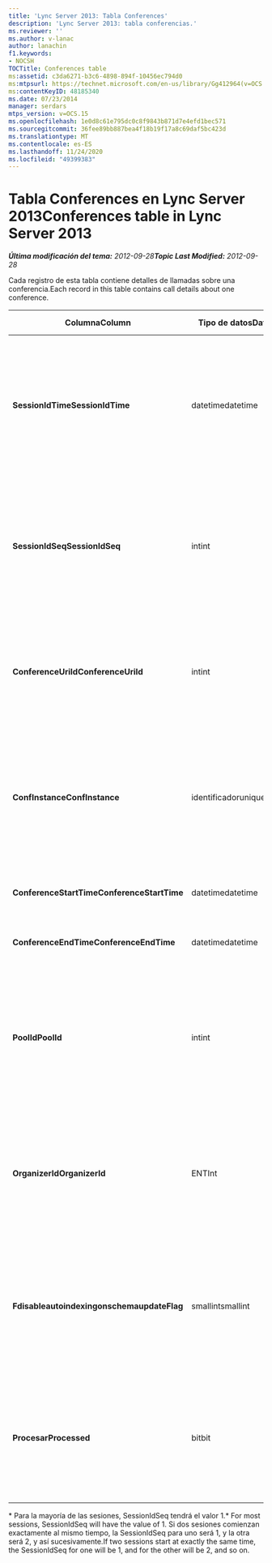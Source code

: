 ```yaml
---
title: 'Lync Server 2013: Tabla Conferences'
description: 'Lync Server 2013: tabla conferencias.'
ms.reviewer: ''
ms.author: v-lanac
author: lanachin
f1.keywords:
- NOCSH
TOCTitle: Conferences table
ms:assetid: c3da6271-b3c6-4898-894f-10456ec794d0
ms:mtpsurl: https://technet.microsoft.com/en-us/library/Gg412964(v=OCS.15)
ms:contentKeyID: 48185340
ms.date: 07/23/2014
manager: serdars
mtps_version: v=OCS.15
ms.openlocfilehash: 1e0d8c61e795dc0c8f9843b871d7e4efd1bec571
ms.sourcegitcommit: 36fee89bb887bea4f18b19f17a8c69daf5bc423d
ms.translationtype: MT
ms.contentlocale: es-ES
ms.lasthandoff: 11/24/2020
ms.locfileid: "49399383"
---
```

# <a name="conferences-table-in-lync-server-2013"></a><span data-ttu-id="4c718-103">Tabla Conferences en Lync Server 2013</span><span class="sxs-lookup"><span data-stu-id="4c718-103">Conferences table in Lync Server 2013</span></span>

<div data-xmlns="http://www.w3.org/1999/xhtml">

<div class="topic" data-xmlns="http://www.w3.org/1999/xhtml" data-msxsl="urn:schemas-microsoft-com:xslt" data-cs="https://msdn.microsoft.com/">

<div data-asp="https://msdn2.microsoft.com/asp">



</div>

<div id="mainSection">

<div id="mainBody"><span data-ttu-id="4c718-104">

<span> </span></span><span class="sxs-lookup"><span data-stu-id="4c718-104">

<span> </span></span></span>

<span data-ttu-id="4c718-105">_**Última modificación del tema:** 2012-09-28_</span><span class="sxs-lookup"><span data-stu-id="4c718-105">_**Topic Last Modified:** 2012-09-28_</span></span>

<span data-ttu-id="4c718-106">Cada registro de esta tabla contiene detalles de llamadas sobre una conferencia.</span><span class="sxs-lookup"><span data-stu-id="4c718-106">Each record in this table contains call details about one conference.</span></span>


<table>
<colgroup>
<col style="width: 25%" />
<col style="width: 25%" />
<col style="width: 25%" />
<col style="width: 25%" />
</colgroup>
<thead>
<tr class="header">
<th><span data-ttu-id="4c718-107">Columna</span><span class="sxs-lookup"><span data-stu-id="4c718-107">Column</span></span></th>
<th><span data-ttu-id="4c718-108">Tipo de datos</span><span class="sxs-lookup"><span data-stu-id="4c718-108">Data Type</span></span></th>
<th><span data-ttu-id="4c718-109">Clave o índice</span><span class="sxs-lookup"><span data-stu-id="4c718-109">Key/Index</span></span></th>
<th><span data-ttu-id="4c718-110">Detalles</span><span class="sxs-lookup"><span data-stu-id="4c718-110">Details</span></span></th>
</tr>
</thead>
<tbody>
<tr class="odd">
<td><p><span data-ttu-id="4c718-111"><strong>SessionIdTime</strong></span><span class="sxs-lookup"><span data-stu-id="4c718-111"><strong>SessionIdTime</strong></span></span></p></td>
<td><p><span data-ttu-id="4c718-112">datetime</span><span class="sxs-lookup"><span data-stu-id="4c718-112">datetime</span></span></p></td>
<td><p><span data-ttu-id="4c718-113">Primary</span><span class="sxs-lookup"><span data-stu-id="4c718-113">Primary</span></span></p></td>
<td><p><span data-ttu-id="4c718-114">Hora en que el agente CDR capturó la solicitud de conferencia.</span><span class="sxs-lookup"><span data-stu-id="4c718-114">Time that the conference request was captured by the CDR agent.</span></span> <span data-ttu-id="4c718-115">Solo se usa como clave principal para identificar de forma exclusiva una instancia de conferencia.</span><span class="sxs-lookup"><span data-stu-id="4c718-115">Used only as a primary key to uniquely identify a conference instance.</span></span></p></td>
</tr>
<tr class="even">
<td><p><span data-ttu-id="4c718-116"><strong>SessionIdSeq</strong></span><span class="sxs-lookup"><span data-stu-id="4c718-116"><strong>SessionIdSeq</strong></span></span></p></td>
<td><p><span data-ttu-id="4c718-117">int</span><span class="sxs-lookup"><span data-stu-id="4c718-117">int</span></span></p></td>
<td><p><span data-ttu-id="4c718-118">Primary</span><span class="sxs-lookup"><span data-stu-id="4c718-118">Primary</span></span></p></td>
<td><p><span data-ttu-id="4c718-119">Número de identificación para identificar la sesión.</span><span class="sxs-lookup"><span data-stu-id="4c718-119">ID number to identify the session.</span></span> <span data-ttu-id="4c718-120">Se usa junto con <strong>SessionIdTime</strong> para identificar de forma exclusiva una instancia de conferencia.</span><span class="sxs-lookup"><span data-stu-id="4c718-120">Used in conjunction with <strong>SessionIdTime</strong> to uniquely identify a conference instance.</span></span> *</p></td>
</tr>
<tr class="odd">
<td><p><span data-ttu-id="4c718-121"><strong>ConferenceUriId</strong></span><span class="sxs-lookup"><span data-stu-id="4c718-121"><strong>ConferenceUriId</strong></span></span></p></td>
<td><p><span data-ttu-id="4c718-122">int</span><span class="sxs-lookup"><span data-stu-id="4c718-122">int</span></span></p></td>
<td><p><span data-ttu-id="4c718-123">Extranjero</span><span class="sxs-lookup"><span data-stu-id="4c718-123">Foreign</span></span></p></td>
<td><p><span data-ttu-id="4c718-124">URI de la Conferencia.</span><span class="sxs-lookup"><span data-stu-id="4c718-124">Conference URI.</span></span> <span data-ttu-id="4c718-125">Para obtener más información, consulte la <a href="lync-server-2013-conferenceuris-table.md">tabla ConferenceUris en Lync Server 2013</a> .</span><span class="sxs-lookup"><span data-stu-id="4c718-125">See the <a href="lync-server-2013-conferenceuris-table.md">ConferenceUris table in Lync Server 2013</a> for more information.</span></span></p></td>
</tr>
<tr class="even">
<td><p><span data-ttu-id="4c718-126"><strong>ConfInstance</strong></span><span class="sxs-lookup"><span data-stu-id="4c718-126"><strong>ConfInstance</strong></span></span></p></td>
<td><p><span data-ttu-id="4c718-127">identificador</span><span class="sxs-lookup"><span data-stu-id="4c718-127">uniqueidentifier</span></span></p></td>
<td><p> </p></td>
<td><p><span data-ttu-id="4c718-128">Útil para las conferencias recurrentes; cada instancia de una conferencia periódica tiene el mismo <strong>ConferenceUri</strong>, pero tendrá un <strong>ConfInstance</strong>diferente.</span><span class="sxs-lookup"><span data-stu-id="4c718-128">Useful for recurring conferences; each instance of a recurring conference has the same <strong>ConferenceUri</strong>, but will have a different <strong>ConfInstance</strong>.</span></span></p></td>
</tr>
<tr class="odd">
<td><p><span data-ttu-id="4c718-129"><strong>ConferenceStartTime</strong></span><span class="sxs-lookup"><span data-stu-id="4c718-129"><strong>ConferenceStartTime</strong></span></span></p></td>
<td><p><span data-ttu-id="4c718-130">datetime</span><span class="sxs-lookup"><span data-stu-id="4c718-130">datetime</span></span></p></td>
<td><p> </p></td>
<td><p><span data-ttu-id="4c718-131">Hora de inicio de la Conferencia.</span><span class="sxs-lookup"><span data-stu-id="4c718-131">Conference start time.</span></span></p></td>
</tr>
<tr class="even">
<td><p><span data-ttu-id="4c718-132"><strong>ConferenceEndTime</strong></span><span class="sxs-lookup"><span data-stu-id="4c718-132"><strong>ConferenceEndTime</strong></span></span></p></td>
<td><p><span data-ttu-id="4c718-133">datetime</span><span class="sxs-lookup"><span data-stu-id="4c718-133">datetime</span></span></p></td>
<td><p> </p></td>
<td><p><span data-ttu-id="4c718-134">Hora de inicio de la Conferencia.</span><span class="sxs-lookup"><span data-stu-id="4c718-134">Conference start time.</span></span></p></td>
</tr>
<tr class="odd">
<td><p><span data-ttu-id="4c718-135"><strong>PoolId</strong></span><span class="sxs-lookup"><span data-stu-id="4c718-135"><strong>PoolId</strong></span></span></p></td>
<td><p><span data-ttu-id="4c718-136">int</span><span class="sxs-lookup"><span data-stu-id="4c718-136">int</span></span></p></td>
<td><p><span data-ttu-id="4c718-137">Extranjero</span><span class="sxs-lookup"><span data-stu-id="4c718-137">Foreign</span></span></p></td>
<td><p><span data-ttu-id="4c718-138">Número de identificación para identificar el grupo en el que se capturó la Conferencia.</span><span class="sxs-lookup"><span data-stu-id="4c718-138">ID number to identify the pool in which the conference was captured.</span></span> <span data-ttu-id="4c718-139">Para obtener más información, consulte la <a href="lync-server-2013-pools-table.md">tabla de grupos en Lync Server 2013</a> .</span><span class="sxs-lookup"><span data-stu-id="4c718-139">See the <a href="lync-server-2013-pools-table.md">Pools table in Lync Server 2013</a> for more information.</span></span></p></td>
</tr>
<tr class="even">
<td><p><span data-ttu-id="4c718-140"><strong>OrganizerId</strong></span><span class="sxs-lookup"><span data-stu-id="4c718-140"><strong>OrganizerId</strong></span></span></p></td>
<td><p><span data-ttu-id="4c718-141">ENT</span><span class="sxs-lookup"><span data-stu-id="4c718-141">Int</span></span></p></td>
<td><p><span data-ttu-id="4c718-142">Extranjero</span><span class="sxs-lookup"><span data-stu-id="4c718-142">Foreign</span></span></p></td>
<td><p><span data-ttu-id="4c718-143">Número de identificación para identificar el URI del organizador de esta conferencia.</span><span class="sxs-lookup"><span data-stu-id="4c718-143">ID number to identify the organizer URI of this conference.</span></span> <span data-ttu-id="4c718-144">Para obtener más información, consulte la <a href="lync-server-2013-users-table.md">tabla usuarios en Lync Server 2013</a> .</span><span class="sxs-lookup"><span data-stu-id="4c718-144">See the <a href="lync-server-2013-users-table.md">Users table in Lync Server 2013</a> for more information.</span></span></p></td>
</tr>
<tr class="odd">
<td><p><span data-ttu-id="4c718-145"><strong>Fdisableautoindexingonschemaupdate</strong></span><span class="sxs-lookup"><span data-stu-id="4c718-145"><strong>Flag</strong></span></span></p></td>
<td><p><span data-ttu-id="4c718-146">smallint</span><span class="sxs-lookup"><span data-stu-id="4c718-146">smallint</span></span></p></td>
<td></td>
<td><p><span data-ttu-id="4c718-147">Máscara de bits que contiene atributos de conferencia.</span><span class="sxs-lookup"><span data-stu-id="4c718-147">A bit mask that contains Conference Attributes.</span></span> <span data-ttu-id="4c718-148">Los valores posibles son:</span><span class="sxs-lookup"><span data-stu-id="4c718-148">Possible values are:</span></span></p>
<ul>
<li><p><span data-ttu-id="4c718-149">0X01</span><span class="sxs-lookup"><span data-stu-id="4c718-149">0X01</span></span></p></li>
<li><p><span data-ttu-id="4c718-150">Sintética</span><span class="sxs-lookup"><span data-stu-id="4c718-150">Synthetic</span></span></p></li>
<li><p><span data-ttu-id="4c718-151">Transaccional</span><span class="sxs-lookup"><span data-stu-id="4c718-151">Transaction</span></span></p></li>
</ul></td>
</tr>
<tr class="even">
<td><p><span data-ttu-id="4c718-152"><strong>Procesar</strong></span><span class="sxs-lookup"><span data-stu-id="4c718-152"><strong>Processed</strong></span></span></p></td>
<td><p><span data-ttu-id="4c718-153">bit</span><span class="sxs-lookup"><span data-stu-id="4c718-153">bit</span></span></p></td>
<td></td>
<td><p><span data-ttu-id="4c718-154">Campo interno usado por el servicio de supervisión.</span><span class="sxs-lookup"><span data-stu-id="4c718-154">Internal field used by the Monitoring service.</span></span></p>
<p><span data-ttu-id="4c718-155">Este campo se introdujo en Microsoft Lync Server 2013.</span><span class="sxs-lookup"><span data-stu-id="4c718-155">This field was introduced in Microsoft Lync Server 2013.</span></span></p></td>
</tr>
</tbody>
</table>


<span data-ttu-id="4c718-156">\* Para la mayoría de las sesiones, SessionIdSeq tendrá el valor 1.</span><span class="sxs-lookup"><span data-stu-id="4c718-156">\* For most sessions, SessionIdSeq will have the value of 1.</span></span> <span data-ttu-id="4c718-157">Si dos sesiones comienzan exactamente al mismo tiempo, la SessionIdSeq para uno será 1, y la otra será 2, y así sucesivamente.</span><span class="sxs-lookup"><span data-stu-id="4c718-157">If two sessions start at exactly the same time, the SessionIdSeq for one will be 1, and for the other will be 2, and so on.</span></span>

<span data-ttu-id="4c718-158"></div>

<span> </span>

</div>

</div>

</span><span class="sxs-lookup"><span data-stu-id="4c718-158"></div>

<span> </span>

</div>

</div>

</span></span></div>

